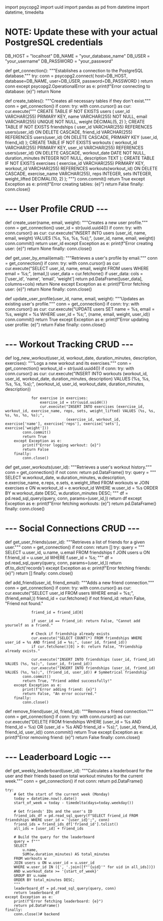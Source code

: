 import psycopg2
import uuid
import pandas as pd
from datetime import datetime, timedelta

# NOTE: Update these with your actual PostgreSQL credentials
DB_HOST = "localhost"
DB_NAME = "your_database_name"
DB_USER = "your_username"
DB_PASSWORD = "your_password"

def get_connection():
    """Establishes a connection to the PostgreSQL database."""
    try:
        conn = psycopg2.connect(
            host=DB_HOST,
            database=DB_NAME,
            user=DB_USER,
            password=DB_PASSWORD
        )
        return conn
    except psycopg2.OperationalError as e:
        print(f"Error connecting to database: {e}")
        return None

def create_tables():
    """Creates all necessary tables if they don't exist."""
    conn = get_connection()
    if conn:
        try:
            with conn.cursor() as cur:
                cur.execute("""
                    CREATE TABLE IF NOT EXISTS users (
                        user_id VARCHAR(255) PRIMARY KEY,
                        name VARCHAR(255) NOT NULL,
                        email VARCHAR(255) UNIQUE NOT NULL,
                        weight DECIMAL(5, 2)
                    );
                    CREATE TABLE IF NOT EXISTS friendships (
                        user_id VARCHAR(255) REFERENCES users(user_id) ON DELETE CASCADE,
                        friend_id VARCHAR(255) REFERENCES users(user_id) ON DELETE CASCADE,
                        PRIMARY KEY (user_id, friend_id)
                    );
                    CREATE TABLE IF NOT EXISTS workouts (
                        workout_id VARCHAR(255) PRIMARY KEY,
                        user_id VARCHAR(255) REFERENCES users(user_id) ON DELETE CASCADE,
                        workout_date DATE NOT NULL,
                        duration_minutes INTEGER NOT NULL,
                        description TEXT
                    );
                    CREATE TABLE IF NOT EXISTS exercises (
                        exercise_id VARCHAR(255) PRIMARY KEY,
                        workout_id VARCHAR(255) REFERENCES workouts(workout_id) ON DELETE CASCADE,
                        exercise_name VARCHAR(255),
                        reps INTEGER,
                        sets INTEGER,
                        weight_lifted DECIMAL(10, 2)
                    );
                """)
            conn.commit()
            return True
        except Exception as e:
            print(f"Error creating tables: {e}")
            return False
        finally:
            conn.close()

# --- User Profile CRUD ---
def create_user(name, email, weight):
    """Creates a new user profile."""
    conn = get_connection()
    user_id = str(uuid.uuid4())
    if conn:
        try:
            with conn.cursor() as cur:
                cur.execute("INSERT INTO users (user_id, name, email, weight) VALUES (%s, %s, %s, %s);", (user_id, name, email, weight))
            conn.commit()
            return user_id
        except Exception as e:
            print(f"Error creating user: {e}")
            return None
        finally:
            conn.close()

def get_user_by_email(email):
    """Retrieves a user's profile by email."""
    conn = get_connection()
    if conn:
        try:
            with conn.cursor() as cur:
                cur.execute("SELECT user_id, name, email, weight FROM users WHERE email = %s;", (email,))
                user_data = cur.fetchone()
                if user_data:
                    cols = ['user_id', 'name', 'email', 'weight']
                    return pd.DataFrame([user_data], columns=cols)
                return None
        except Exception as e:
            print(f"Error fetching user: {e}")
            return None
        finally:
            conn.close()

def update_user_profile(user_id, name, email, weight):
    """Updates an existing user's profile."""
    conn = get_connection()
    if conn:
        try:
            with conn.cursor() as cur:
                cur.execute("UPDATE users SET name = %s, email = %s, weight = %s WHERE user_id = %s;", (name, email, weight, user_id))
            conn.commit()
            return True
        except Exception as e:
            print(f"Error updating user profile: {e}")
            return False
        finally:
            conn.close()

# --- Workout Tracking CRUD ---
def log_new_workout(user_id, workout_date, duration_minutes, description, exercises):
    """Logs a new workout and its exercises."""
    conn = get_connection()
    workout_id = str(uuid.uuid4())
    if conn:
        try:
            with conn.cursor() as cur:
                cur.execute("INSERT INTO workouts (workout_id, user_id, workout_date, duration_minutes, description) VALUES (%s, %s, %s, %s, %s);", (workout_id, user_id, workout_date, duration_minutes, description))
                
                for exercise in exercises:
                    exercise_id = str(uuid.uuid4())
                    cur.execute("INSERT INTO exercises (exercise_id, workout_id, exercise_name, reps, sets, weight_lifted) VALUES (%s, %s, %s, %s, %s, %s);",
                                (exercise_id, workout_id, exercise['name'], exercise['reps'], exercise['sets'], exercise['weight']))
            conn.commit()
            return True
        except Exception as e:
            print(f"Error logging workout: {e}")
            return False
        finally:
            conn.close()

def get_user_workouts(user_id):
    """Retrieves a user's workout history."""
    conn = get_connection()
    if not conn: return pd.DataFrame()
    try:
        query = """
        SELECT
            w.workout_date,
            w.duration_minutes,
            w.description,
            e.exercise_name,
            e.reps,
            e.sets,
            e.weight_lifted
        FROM workouts w
        JOIN exercises e ON w.workout_id = e.workout_id
        WHERE w.user_id = %s
        ORDER BY w.workout_date DESC, w.duration_minutes DESC;
        """
        df = pd.read_sql_query(query, conn, params=(user_id,))
        return df
    except Exception as e:
        print(f"Error fetching workouts: {e}")
        return pd.DataFrame()
    finally:
        conn.close()

# --- Social Connections CRUD ---
def get_user_friends(user_id):
    """Retrieves a list of friends for a given user."""
    conn = get_connection()
    if not conn: return []
    try:
        query = """
        SELECT u.user_id, u.name, u.email
        FROM friendships f
        JOIN users u ON f.friend_id = u.user_id
        WHERE f.user_id = %s;
        """
        df = pd.read_sql_query(query, conn, params=(user_id,))
        return df.to_dict('records')
    except Exception as e:
        print(f"Error fetching friends: {e}")
        return []
    finally:
        conn.close()

def add_friend(user_id, friend_email):
    """Adds a new friend connection."""
    conn = get_connection()
    if conn:
        try:
            with conn.cursor() as cur:
                cur.execute("SELECT user_id FROM users WHERE email = %s;", (friend_email,))
                friend_id = cur.fetchone()
                if not friend_id: return False, "Friend not found."
                
                friend_id = friend_id[0]
                
                if user_id == friend_id: return False, "Cannot add yourself as a friend."
                
                # Check if friendship already exists
                cur.execute("SELECT COUNT(*) FROM friendships WHERE user_id = %s AND friend_id = %s;", (user_id, friend_id))
                if cur.fetchone()[0] > 0: return False, "Friendship already exists."

                cur.execute("INSERT INTO friendships (user_id, friend_id) VALUES (%s, %s);", (user_id, friend_id))
                cur.execute("INSERT INTO friendships (user_id, friend_id) VALUES (%s, %s);", (friend_id, user_id)) # Symmetrical friendship
            conn.commit()
            return True, "Friend added successfully!"
        except Exception as e:
            print(f"Error adding friend: {e}")
            return False, "An error occurred."
        finally:
            conn.close()

def remove_friend(user_id, friend_id):
    """Removes a friend connection."""
    conn = get_connection()
    if conn:
        try:
            with conn.cursor() as cur:
                cur.execute("DELETE FROM friendships WHERE (user_id = %s AND friend_id = %s) OR (user_id = %s AND friend_id = %s);", (user_id, friend_id, friend_id, user_id))
            conn.commit()
            return True
        except Exception as e:
            print(f"Error removing friend: {e}")
            return False
        finally:
            conn.close()

# --- Leaderboard Logic ---
def get_weekly_leaderboard(user_id):
    """Calculates a leaderboard for the user and their friends based on total workout minutes for the current week."""
    conn = get_connection()
    if not conn: return pd.DataFrame()
    
    try:
        # Get the start of the current week (Monday)
        today = datetime.now().date()
        start_of_week = today - timedelta(days=today.weekday())
        
        # Get friends' IDs and the user's ID
        friend_ids_df = pd.read_sql_query(f"SELECT friend_id FROM friendships WHERE user_id = '{user_id}';", conn)
        friend_ids = friend_ids_df['friend_id'].tolist()
        all_ids = [user_id] + friend_ids
        
        # Build the query for the leaderboard
        query = f"""
        SELECT
            u.name,
            SUM(w.duration_minutes) AS total_minutes
        FROM workouts w
        JOIN users u ON w.user_id = u.user_id
        WHERE w.user_id IN ({', '.join([f"'{uid}'" for uid in all_ids])})
        AND w.workout_date >= '{start_of_week}'
        GROUP BY u.name
        ORDER BY total_minutes DESC;
        """
        leaderboard_df = pd.read_sql_query(query, conn)
        return leaderboard_df
    except Exception as e:
        print(f"Error fetching leaderboard: {e}")
        return pd.DataFrame()
    finally:
        conn.close()# backend
